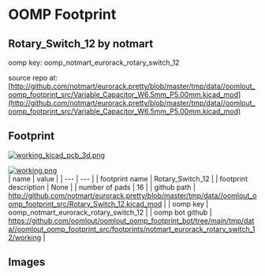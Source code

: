 # OOMP Footprint  
## Rotary_Switch_12  by notmart  
  
oomp key: oomp_notmart_eurorack_rotary_switch_12  
  
source repo at: [http://github.com/notmart/eurorack.pretty/blob/master/tmp/data//oomlout_oomp_footprint_src/Variable_Capacitor_W6.5mm_P5.00mm.kicad_mod](http://github.com/notmart/eurorack.pretty/blob/master/tmp/data//oomlout_oomp_footprint_src/Variable_Capacitor_W6.5mm_P5.00mm.kicad_mod)  
## Footprint  
  
[![working_kicad_pcb_3d.png](working_kicad_pcb_3d_600.png)](working_kicad_pcb_3d.png)  
  
[![working.png](working_600.png)](working.png)  
| name | value | 
| --- | --- | 
| footprint name | Rotary_Switch_12 | 
| footprint description | None | 
| number of pads | 16 | 
| github path | http://github.com/notmart/eurorack.pretty/blob/master/tmp/data//oomlout_oomp_footprint_src/Rotary_Switch_12.kicad_mod | 
| oomp key | oomp_notmart_eurorack_rotary_switch_12 | 
| oomp bot github | https://github.com/oomlout/oomlout_oomp_footprint_bot/tree/main/tmp/data//oomlout_oomp_footprint_src/footprints/notmart_eurorack_rotary_switch_12/working | 
## Images  
